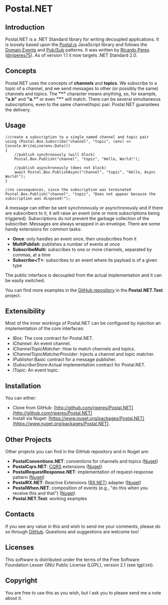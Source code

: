 # Postal.NET

## Introduction
Postal.NET is a .NET Standard library for writing decoupled applications. It is loosely based upon the [Postal.js](https://github.com/postaljs) JavaScript library and follows the [Domain Events](http://martinfowler.com/eaaDev/DomainEvent.html) and [Pub/Sub](https://en.wikipedia.org/wiki/Publish%E2%80%93subscribe_pattern) patterns.
It was written by [Ricardo Peres](https://github.com/rjperes) ([@rjperes75](https://twitter.com/rjperes75)).
As of version 1.1 it now targets .NET Standard 2.0.

## Concepts
Postal.NET uses the concepts of **channels** and **topics**. We subscribe to a topic of a channel, and we send messages to other (or possibly the same) channels and topics. The **"\*"** character means anything, so, for example, **"a.b"** and **"a.\*"** or even **"\*"** will match. There can be several simultaneous subscriptions, even to the same channel/topic pair. Postal.NET guarantees the delivery.

## Usage

    //create a subscription to a single named channel and topic pair
    using (Postal.Box.Subscribe("channel", "topic", (env) => Console.WriteLine(env.Data)))
    {
        //publish synchronously (will block)
        Postal.Box.Publish("channel", "topic", "Hello, World!");

        //publish asynchronously (does not block)
        await Postal.Box.PublishAsync("channel", "topic", "Hello, Async World!");
    }

    //no consequences, since the subscription was terminated
    Postal.Box.Publish("channel", "topic", "Does not appear because the subscription was disposed!");

A message can either be sent synchronously or asynchronously and if there are subscribers to it, it will raise an event (one or more subscriptions being triggered). Subscriptions do not prevent the garbage collection of the subscriber. Messages are always wrapped in an envelope.
There are some handy extensions for common tasks:

- **Once**: only handles an event once, then unsubcribes from it
- **MultiPublish**: publishes a number of events at once
- **SubscribeMulti**: subscribes to one or more channels, separated by commas, at a time
- **Subscribe\<T\>**: subscribes to an event where its payload is of a given type

The public interface is decoupled from the actual implementation and it can be easily switched.

You can find more examples in the [GitHub repository](https://github.com/rjperes/Postal.NET) in the **Postal.NET.Test** project.

## Extensibility
Most of the inner workings of Postal.NET can be configured by injection an implementation of the core interfaces:
- *IBox*: The core contract for Postal.NET.
- *IChannel*: An event channel.
- *IChannelTopicMatcher*: How to match channels and topics.
- *IChannelTopicMatcherProvider*: Injects a channel and topic matcher.
- *IPublisher*:Basic contract for a message publisher.
- *ISubscriberStore*:Actual implementation contract for Postal.NET.
- *ITopic*: An event topic.

## Installation
You can either:

- Clone from GitHub: [http://github.com/rjperes/Postal.NET](http://github.com/rjperes/Postal.NET)
- Install via Nuget: [https://www.nuget.org/packages/Postal.NET](https://www.nuget.org/packages/Postal.NET).

## Other Projects

Other projects you can find in the GitHub repository and in Nuget are:

- **PostalConventions.NET**: conventions for channels and topics ([Nuget](https://www.nuget.org/packages/PostalConventions.NET))
- **PostalCqrs.NET**: [CQRS](http://martinfowler.com/bliki/CQRS.html) extensions ([Nuget](https://www.nuget.org/packages/PostalCqrs.NET))
- **PostalRequestResponse.NET**: implementation of request-response pattern ([Nuget](https://www.nuget.org/packages/PostalRequestResponse.NET))
- **PostalRX.NET**: Reactive Extensions ([RX.NET](https://github.com/Reactive-Extensions/Rx.NET)) adapter ([Nuget](https://www.nuget.org/packages/PostalRX.NET))
- **PostalWhen.NET**: composition of events (e.g., "do this when you receive this and that") ([Nuget](https://www.nuget.org/packages/PostalWhen.NET))
- **Postal.NET.Test**: working examples

## Contacts
If you see any value in this and wish to send me your comments, please do so through [GitHub](https://github.com/rjperes/Postal.NET). Questions and suggestions are welcome too!

## Licenses
This software is distributed under the terms of the Free Software Foundation Lesser GNU Public License (LGPL), version 2.1 (see lgpl.txt).

## Copyright
You are free to use this as you wish, but I ask you to please send me a note about it.

